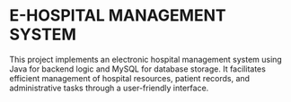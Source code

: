 # E-HOSPITAL MANAGEMENT SYSTEM
This project implements an electronic hospital management system using Java for backend logic and MySQL for database storage. It facilitates efficient management of hospital resources, patient records, and administrative tasks through a user-friendly interface.
